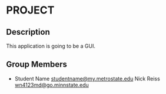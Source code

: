 # PROJECT

## Description

This application is going to be a GUI.

## Group Members

- Student Name <studentname@my.metrostate.edu>
Nick Reiss wn4123md@go.minnstate.edu
